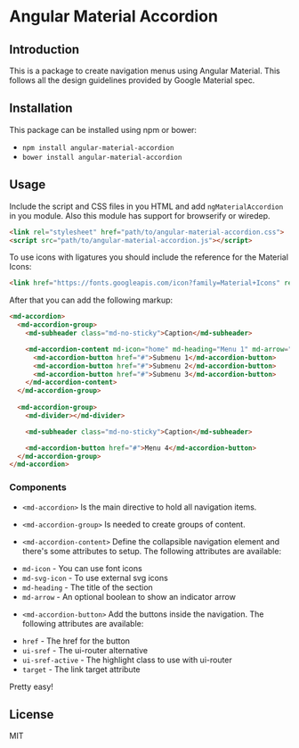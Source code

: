 # Angular Material Accordion

## Introduction

This is a package to create navigation menus using Angular Material. This follows all the design guidelines provided by Google Material spec.

## Installation

This package can be installed using npm or bower:

* `npm install angular-material-accordion`
* `bower install angular-material-accordion`

## Usage

Include the script and CSS files in you HTML and add `ngMaterialAccordion` in you module. Also this module has support for browserify or wiredep.

```html
<link rel="stylesheet" href="path/to/angular-material-accordion.css">
<script src="path/to/angular-material-accordion.js"></script>
```

To use icons with ligatures you should include the reference for the Material Icons:

```html
<link href="https://fonts.googleapis.com/icon?family=Material+Icons" rel="stylesheet">
```

After that you can add the following markup:
```html
<md-accordion>
  <md-accordion-group>
    <md-subheader class="md-no-sticky">Caption</md-subheader>

    <md-accordion-content md-icon="home" md-heading="Menu 1" md-arrow="true">
      <md-accordion-button href="#">Submenu 1</md-accordion-button>
      <md-accordion-button href="#">Submenu 2</md-accordion-button>
      <md-accordion-button href="#">Submenu 3</md-accordion-button>
    </md-accordion-content>
  </md-accordion-group>
  
  <md-accordion-group>
    <md-divider></md-divider>

    <md-subheader class="md-no-sticky">Caption</md-subheader>

    <md-accordion-button href="#">Menu 4</md-accordion-button>
  </md-accordion-group>
</md-accordion>
```

### Components

* `<md-accordion>`
Is the main directive to hold all navigation items.

* `<md-accordion-group>`
Is needed to create groups of content.

* `<md-accordion-content>`
Define the collapsible navigation element and there's some attributes to setup. The following attributes are available:
 - `md-icon` - You can use font icons
 - `md-svg-icon` - To use external svg icons
 - `md-heading` - The title of the section
 - `md-arrow` - An optional boolean to show an indicator arrow

* `<md-accordion-button>` 
 Add the buttons inside the navigation. The following attributes are available:
 - `href` - The href for the button
 - `ui-sref` - The ui-router alternative
 - `ui-sref-active` - The highlight class to use with ui-router
 - `target` - The link target attribute

Pretty easy!

## License

MIT
